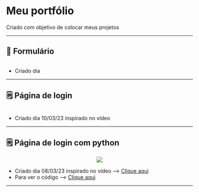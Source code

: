 # Meu portfólio
 
 Criado com objetivo de colocar meus projetos

---
 ## :memo: Formulário

 <div align="center">
<img src="" widht"300px" />
</div>
 

- Criado dia 
---

## :spiral_notepad: Página de login

<div align="center">
<img src="" widht"150px" />
</div>

- Criado dia 10/03/23 inspirado no vídeo 

---

## :spiral_notepad: Página de login com python

<div align="center">
<img src="https://user-images.githubusercontent.com/124575968/223851344-52083741-461d-491d-8efc-888b42a24a6e.png" widht"150px" />
</div>

- Criado dia 08/03/23 inspirado no vídeo --> [Clique aqui](https://www.youtube.com/watch?v=UnfmxnFpfdM)
- Para ver o código --> [Clique aqui](https://github.com/maycondouglasbm/Meu-portfolio/blob/main/p%C3%A1gina%20de%20login-python/log-pag.py)

---